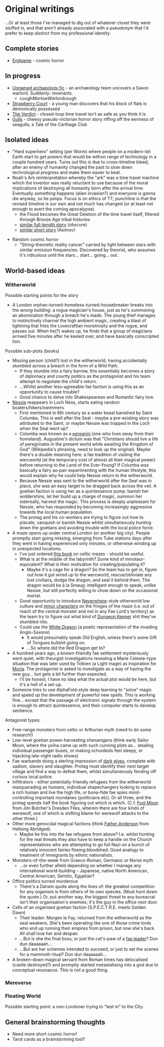 # Original writings

...Or at least those I've managed to dig out of whatever closet they were stuffed in, and that aren't already associated with a pseudonym that I'd prefer to keep distinct from my professional identity.

## Complete stories

- [Endgame](Endgame.md) - cosmic horror

## In progress

+ [Unnamed archaeology fic](MarlowWarlord.md) - an archaeology team uncovers a Saxon warlord. Suddenly: revenants.
  - cough*MarlowWarlord*cough
+ <a name="Strawberry"></a>[Strawberry Court](StrawberryCourt.md) - a young man discovers that his block of flats is demonically possessed
+ [The Verdict](TheVerdict.md) - closed-loop time travel isn't as safe as you think it is
+ [Gulls](Gulls.md) - cheesy pseudo-victorian horror story riffing off the eeriness of seagulls; a Tale of the Carthage Club

## Isolated ideas

- "Hard superhero" setting (per Worm) where people on a modern-ish Earth start to get powers that would be withon range of technology in a couple hundred years. Turns out this is due to cross-timeline bleed, after an enemy of humanity changed the past to slow down technological progress and make them easier to beat.
- Noah's Ark reinterpretation whereby the "ark" was a time travel machine which the inventor was really reluctant to use because of the moral implications of destroying all humanity born after the arrival time. Eventually *something* happens (alien invasion?) and everyone is gonna die anyway, so he jumps. Focus is on ethics of TT; punchline is that the revised timeline is our own and not much has changed (or at least not enough to avert the coming apocalypse).
  - the Flood becomes the Great Deletion of the time travel itself, filtered through Bronze Age tribal histories
  - [similar full-length story](https://www.goodreads.com/book/show/31936622-the-coming-of-noah-s-2nd-ark) (obscure)
  - [similar short story](https://en.m.wikipedia.org/wiki/The_Red_Queen%27s_Race) (Asimov)
+ Random cosmic horror
  - "String-theoretic reality cancer" carried by light between stars with similar emission frequencies.  Discovered by theorist, who assumes it's ridiculous until the stars... start... going... out.

## World-based ideas

### Witherworld

Possible starting points for the story

- A London orphan-turned-homeless-turned-housebreaker breaks into the *wrong* building: a rogue magician's house, just as he's summoning an abomination through a breach he's made.  The young thief manages to instinctively channel the high ambient magic, creating a blast of lightning that fries the Lovecraftian monstrosity and the rogue, and passes out.  When he(?) wakes up, he finds that a group of magicians arrived five minutes after he keeled over, and have basically conscripted him.

Possible sub-plots (books)
- Missing person (child?) lost in the witherworld, having accidentally stumbled across a breach in the form of a Wild Path.
  - If they stumble into a fairy barrow, this essentially becomes a story of diplomacy and courtly politics as the protagonist and his team attempt to negotiate the child's return.
  - ...Whilst another less-agreeable fae faction is using this as an opportunity to cause trouble?
  - Good chance to delve into Shakespearean and Romantic fairy lore.
- [Nessie](https://en.wikipedia.org/wiki/Loch_Ness_Monster) reappears in Loch Ness, starts eating random boaters/hikers/swimmers.
  - First mentioned in 6th century as a water beast banished by Saint Columba.  This is well after the Seal - maybe a pre-existing story was attributed to the Saint, or maybe Nessie was trapped in the Loch when the Seal went up?
  - Columba was known as a [peregrini](https://en.wikipedia.org/wiki/Celtic_Christianity#Peregrinatio) (one who lives away from their homeland).  Augustine's dictum was that "Christians should live a life of peregrinatio in the present world while awaiting the Kingdom of God" (Wikipedia's phrasing, need to look up the original).  Maybe there's a double meaning here: a fae tradition of visiting the wercworld (at the temporary cost of almost all their magical power) before returning to the Land of the Ever-Young?  If Columba was basically a fairy au-pair experimenting with the human lifestyle, this would explain why he could help Nessie return to the witherworld.
  - Because Nessie was sent to the witherworld after the Seal was in place, she was an easy target to be dragged back across the veil.  A goetian faction is using her as a quintessence pump: banish her widdershins, let her build up a charge of magic, summon her sidereally, harvest the magic.  This process is deeply unpleasant for Nessie, who has responded by becoming increasingly aggressive towards the local human population.
  - The protag and his co-workers are trying to figure out how to placate, vanquish or banish Nessie whilst simultaneously hunting down the goetians and avoiding trouble with the local police force.
- A maze opens up under central London (or another big city).  People promptly start going missing, emerging from Tube stations days after they went in having experienced only minutes, or otherwise winding up in unexpected locations.
  - I've just ordered [this book](https://www.amazon.co.uk/Celtic-Design-Patterns-Aidan-Meehan/dp/0500277478) on celtic mazes - should be useful.
  - What is at the middle of the labyrinth?  Some kind of minotaur-equivalent?  What is their motivation for creating/populating it?
    - Maybe it's a cage for a dragon?  So the team has to get in, figure out how it got wired up to the wercworld, rescue/obliviate any lost civilians, dodge the dragon, and seal it behind them.  The dragon would be à la Smaug: intelligent enough to speak, unlike Nessie, but still perfectly willing to chow down on the occasional mortal.
  - Good opportunity to introduce [Neverwhere](https://en.wikipedia.org/wiki/Neverwhere_(novel))-style otherworld low culture and [minor characters](https://labyrinth.fandom.com/wiki/Hoggle) on the fringes of the maze (i.e. out of reach of the central monster and not in any Fae Lord's territory) as the team try to figure out what kind of [Dungeon Keeper](https://en.wikipedia.org/wiki/Dungeon_Keeper) shit they've stumbled into.
  - Could use the [White Dragon](https://en.wikipedia.org/wiki/White_dragon) (a poetic representation of the invading Anglo-Saxons)
    - It would presumably speak Old English, unless there's some Gift of Tongues bullshit going on.
    - ...So where did the Red Dragon get to?
- A hundred years ago, a known-friendly fae settlement mysteriously went quiet, with theurgist investigations revealing a Marie Celeste-type situation that was later used by Tolkien (a Light mage) as inspiration for [Moria](https://www.youtube.com/watch?v=WOiETFwf7ok).  The protagonist is asked to investigate as a way of hazing the new guy... but gets a bit further than expected.
  - I'll be honest, I have no idea what the actual plot would be here, but it's a hell of a set-up.
- Someone tries to use AlphaFold-style deep learning to "solve" magic and speed up the development of powerful new spells.  This is working fine... except that the passage of electronic signals through the system is enough to attract quintessence, and their computer starts to develop sentience.

Antagonist types:
- Free-range monsters from celtic or Arthurian myth (need to do some research!)
- Low-level goetian power-harvesting shenanigans (think early Sailor Moon, where the yо̄ma came up with such cunning plots as... stealing individual passenger buses, or making schoolkids feel sleepy, or hijacking late-night radio shows)
- Fae warbands doing a sterling impression of [dark](https://forgottenrealms.fandom.com/wiki/Drow) [elves](https://warhammerfantasy.fandom.com/wiki/Dark_Elves), complete with sadism, slavery and slaughter.  Protag must identify their next target village and find a way to defeat them, whilst simultaneously fending off curious local police.
- Infiltrators - either potentially-friendly refugees from the witherworld masquerading as humans, individual shapechangers looking to replace a rich human and live the high life, or bona-fide fae spies mind-controlling important mundanes (politicians etc).  Or all three, and the protag spends half the book figuring out which is which.  (C.f. [Fool Moon](https://en.wikipedia.org/wiki/Fool_Moon_(The_Dresden_Files)) from Jim Butcher's Dresden Files, wherein there are four kinds of werewolf, one of which is shifting blame for werewolf attacks to the other three.)
- Other more genocidal magical factions (think [Father Anderson](https://youtu.be/skJ0oLsNsE4) from Hellsing Abridged).
  - Maybe tie this into the fae refugees from above?  I.e. whilst hunting for the real threats they also have to keep a handle on the Church representatives who are attempting to go full Nazi on a bunch of relatively innocent fairies fleeing bloodshed.  Good analogy to treatment of immigrants by ethnic nationalists.
- Monsters-of-the-week from Graeco-Roman, Germanic or Norse myth
  - ...or even further afield depending on whether I manage any international world-building - Japanese, native North American, Central American, Semitic, Egyptian?
- Office politics turned murderous
  - There's a Darwin quote along the lines of: the greatest competition for any organism is from others of its own species.  (Must hunt down the quote.)  Or, put another way, the biggest threat to any bureacrat isn't their organisation's enemies; it's the guy in the office next door.
- Cells of an organised goetian faction (S.P.E.C.T.R.E. meets Golden Dawn)
  - Their leader: Morgen le Fay, returned from the witherworld as the seal weakens.  She's been operating like one of those crime lords who end up running their empires from prison, but now she's back.  All shall love her and despair.
  - ...But is she the final boss, or just the cat's-paw of a [fae leader](https://en.wikipedia.org/wiki/Fomorians)?  Dun dun daaaaaah...
  - ...But are her schemes intended to succeed, or just to set the scenes for a mammoth ritual?  Dun dun daaaaaah...
- A broken-down magical servant from Roman times has delocalised (castle destroyed?) and promptly started metastatising into a god due to conceptual resonance.  This is not a good thing.


### Mereverse



### Floating World

Possible starting point: a non-Londoner trying to "test in" to the City.


## General brainstorming thoughts

+ Need more short cosmic horror!
+ Tarot cards as a brainstorming tool?

